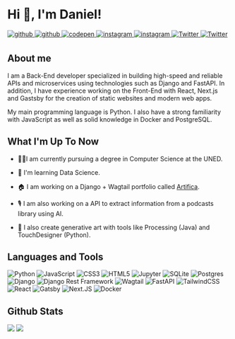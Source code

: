 # Hi 👋, I'm Daniel!

<a href="https://daniarlert.com" target="_blank">
<img src=https://img.shields.io/badge/website-000.svg?&style=for-the-badge&logo=google-chrome&logoColor=white alt=github style="margin-bottom: 5px;" />
</a>
<a href="https://github.com/daniarlert" target="_blank">
<img src=https://img.shields.io/badge/github-000.svg?&style=for-the-badge&logo=github&logoColor=white alt=github style="margin-bottom: 5px;" />
</a>
<a href="https://codepen.com/danielarlert" target="_blank">
<img src=https://img.shields.io/badge/codepen-%23131417.svg?&style=for-the-badge&logo=codepen&logoColor=white alt=codepen style="margin-bottom: 5px;" />
</a>
<a href="https://instagram.com/daniarlert" target="_blank">
<img src=https://img.shields.io/badge/instagram-%23000000.svg?&style=for-the-badge&logo=instagram&logoColor=white alt=instagram style="margin-bottom: 5px;" />
</a>
<a href="https://tiktok.com/@arlertdaniel" target="_blank">
<img src=https://img.shields.io/badge/tiktok-%23000000.svg?&style=for-the-badge&logo=tiktok&logoColor=white alt=instagram style="margin-bottom: 5px;" />
</a>
<a href="https://twitter.com/daniarlert" target="_blank">
<img src=https://img.shields.io/badge/twitter-%23000000.svg?&style=for-the-badge&logo=twitter&logoColor=white alt=Twitter style="margin-bottom: 5px;" />
</a>
<a href="https://mastodon.social/@daniarlert" target="_blank">
<img src=https://img.shields.io/badge/mastodon-%23000000.svg?&style=for-the-badge&logo=mastodon&logoColor=white alt=Twitter style="margin-bottom: 5px;" />
</a>

## About me

I am a Back-End developer specialized in building high-speed and reliable APIs and microservices using technologies such as Django and FastAPI. In addition, I have experience working on the Front-End with React, Next.js and Gastsby for the creation of static websites and modern web apps.

My main programming language is Python. I also have a strong familiarity with JavaScript as well as solid knowledge in Docker and PostgreSQL.

## What I'm Up To Now

- 👨‍🎓I am currently pursuing a degree in Computer Science at the UNED.

- 🌱 I'm learning Data Science.

- 🏠 I am working on a Django + Wagtail portfolio called [Artifica](https://github.com/daniarlert/artifica).

- 🎙️ I am also working on a API to extract information from a podcasts library using AI.

- 🎨 I also create generative art with tools like Processing (Java) and TouchDesigner (Python).

## Languages and Tools

![Python](https://img.shields.io/badge/python-3670A0?style=for-the-badge&logo=python&logoColor=white)
![JavaScript](https://img.shields.io/badge/javascript-%23323330.svg?style=for-the-badge&logo=javascript&logoColor=white)
![CSS3](https://img.shields.io/badge/css3-%231572B6.svg?style=for-the-badge&logo=css3&logoColor=white)
![HTML5](https://img.shields.io/badge/html5-%23E34F26.svg?style=for-the-badge&logo=html5&logoColor=white)
![Jupyter](https://img.shields.io/badge/jupyter-%F37626.svg?style=for-the-badge&logo=jupyter&logoColor=white)
![SQLite](https://img.shields.io/badge/sqlite-%2307405e.svg?style=for-the-badge&logo=sqlite&logoColor=white)
![Postgres](https://img.shields.io/badge/postgres-%23316192.svg?style=for-the-badge&logo=postgresql&logoColor=white)
![Django](https://img.shields.io/badge/django-%23092E20.svg?style=for-the-badge&logo=django&logoColor=white)
![Django Rest Framework](https://img.shields.io/badge/django-rest-%23092E20.svg?style=for-the-badge&logo=django&logoColor=white)
![Wagtail](https://img.shields.io/badge/wagtail-43B1B0.svg?style=for-the-badge&logo=wagtail&logoColor=white)
![FastAPI](https://img.shields.io/badge/fastapi-009688?style=for-the-badge&logo=fastapi&logoColor=white)
![TailwindCSS](https://img.shields.io/badge/tailwindcss-06B6D4?style=for-the-badge&logo=tailwindcss&logoColor=white)
![React](https://img.shields.io/badge/react-%2320232a.svg?style=for-the-badge&logo=react&logoColor=white)
![Gatsby](https://img.shields.io/badge/gatsby-663399.svg?style=for-the-badge&logo=gatsby&logoColor=white)
![Next.JS](https://img.shields.io/badge/next.js-000.svg?style=for-the-badge&logo=next.js&logoColor=white)
![Docker](https://img.shields.io/badge/docker-%230db7ed.svg?style=for-the-badge&logo=docker&logoColor=white)

## Github Stats

![](https://github-readme-stats.vercel.app/api/top-langs/?username=daniarlert&theme=default&hide_border=true&include_all_commits=false&count_private=false&layout=compact)
![](https://github-readme-stats.vercel.app/api?username=daniarlert&theme=default&hide_border=true&include_all_commits=false&count_private=false)
